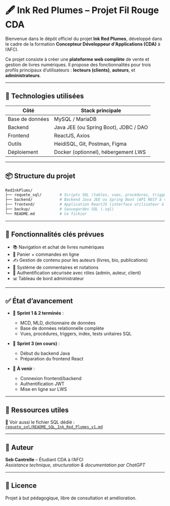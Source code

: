 
# 🖋️ Ink Red Plumes – Projet Fil Rouge CDA

Bienvenue dans le dépôt officiel du projet **Ink Red Plumes**, développé dans le cadre de la formation **Concepteur Développeur d'Applications (CDA)** à l’AFCI.

Ce projet consiste à créer une **plateforme web complète** de vente et gestion de livres numériques. Il propose des fonctionnalités pour trois profils principaux d’utilisateurs : **lecteurs (clients)**, **auteurs**, et **administrateurs**.

---

## 🚀 Technologies utilisées

| Côté         | Stack principale                           |
|--------------|--------------------------------------------|
| Base de données | MySQL / MariaDB                         |
| Backend       | Java JEE (ou Spring Boot), JDBC / DAO     |
| Frontend      | ReactJS, Axios                            |
| Outils        | HeidiSQL, Git, Postman, Figma             |
| Déploiement   | Docker (optionnel), hébergement LWS       |

---

## 📦 Structure du projet

```bash
RedInkPlums/
├── requete_sql/        # Scripts SQL (tables, vues, procédures, triggers, index, tests)
├── backend/            # Backend Java JEE ou Spring Boot (API REST à venir)
├── frontend/           # Application ReactJS (interface utilisateur à venir)
├── backup/             # Sauvegardes SQL (.sql)
└── README.md           # Ce fichier
```

---

## 📑 Fonctionnalités clés prévues

- 📚 Navigation et achat de livres numériques
- 🛒 Panier + commandes en ligne
- ✍️ Gestion de contenu pour les auteurs (livres, bio, publications)
- 💬 Système de commentaires et notations
- 🔐 Authentification sécurisée avec rôles (admin, auteur, client)
- 📊 Tableau de bord administrateur

---

## ✅ État d’avancement

- 🎯 **Sprint 1 & 2 terminés** :
  - MCD, MLD, dictionnaire de données
  - Base de données relationnelle complète
  - Vues, procédures, triggers, index, tests unitaires SQL

- 🔄 **Sprint 3 (en cours)** :
  - Début du backend Java
  - Préparation du frontend React

- 🚀 **À venir** :
  - Connexion frontend/backend
  - Authentification JWT
  - Mise en ligne sur LWS

---

## 🧠 Ressources utiles

📄 Voir aussi le fichier SQL dédié :  
[`requete_sql/README_SQL_Ink_Red_Plumes_v1.md`](./requete_sql/README_SQL_Ink_Red_Plumes_v1.md)

---

## 👤 Auteur

**Seb Cantrelle** – Étudiant CDA à l’AFCI  
_Assistance technique, structuration & documentation par ChatGPT_

---

## 📝 Licence

Projet à but pédagogique, libre de consultation et amélioration.
